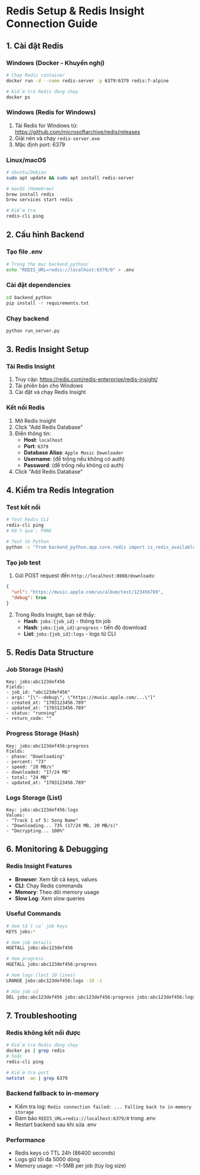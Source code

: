 # Redis Setup & Redis Insight Connection Guide

## 1. Cài đặt Redis

### Windows (Docker - Khuyến nghị)
```bash
# Chạy Redis container
docker run -d --name redis-server -p 6379:6379 redis:7-alpine

# Kiểm tra Redis đang chạy
docker ps
```

### Windows (Redis for Windows)
1. Tải Redis for Windows từ: https://github.com/microsoftarchive/redis/releases
2. Giải nén và chạy `redis-server.exe`
3. Mặc định port: 6379

### Linux/macOS
```bash
# Ubuntu/Debian
sudo apt update && sudo apt install redis-server

# macOS (Homebrew)
brew install redis
brew services start redis

# Kiểm tra
redis-cli ping
```

## 2. Cấu hình Backend

### Tạo file .env
```bash
# Trong thư mục backend_python/
echo "REDIS_URL=redis://localhost:6379/0" > .env
```

### Cài đặt dependencies
```bash
cd backend_python
pip install -r requirements.txt
```

### Chạy backend
```bash
python run_server.py
```

## 3. Redis Insight Setup

### Tải Redis Insight
1. Truy cập: https://redis.com/redis-enterprise/redis-insight/
2. Tải phiên bản cho Windows
3. Cài đặt và chạy Redis Insight

### Kết nối Redis
1. Mở Redis Insight
2. Click "Add Redis Database"
3. Điền thông tin:
   - **Host**: `localhost`
   - **Port**: `6379`
   - **Database Alias**: `Apple Music Downloader`
   - **Username**: (để trống nếu không có auth)
   - **Password**: (để trống nếu không có auth)
4. Click "Add Redis Database"

## 4. Kiểm tra Redis Integration

### Test kết nối
```bash
# Test Redis CLI
redis-cli ping
# Kết quả: PONG

# Test từ Python
python -c "from backend_python.app.core.redis import is_redis_available; print('Redis available:', is_redis_available())"
```

### Tạo job test
1. Gửi POST request đến `http://localhost:8080/downloads`:
```json
{
  "url": "https://music.apple.com/us/album/test/123456789",
  "debug": true
}
```

2. Trong Redis Insight, bạn sẽ thấy:
   - **Hash**: `jobs:{job_id}` - thông tin job
   - **Hash**: `jobs:{job_id}:progress` - tiến độ download
   - **List**: `jobs:{job_id}:logs` - logs từ CLI

## 5. Redis Data Structure

### Job Storage (Hash)
```
Key: jobs:abc123def456
Fields:
- job_id: "abc123def456"
- args: "[\"--debug\", \"https://music.apple.com/...\"]"
- created_at: "1703123456.789"
- updated_at: "1703123456.789"
- status: "running"
- return_code: ""
```

### Progress Storage (Hash)
```
Key: jobs:abc123def456:progress
Fields:
- phase: "Downloading"
- percent: "73"
- speed: "20 MB/s"
- downloaded: "17/24 MB"
- total: "24 MB"
- updated_at: "1703123456.789"
```

### Logs Storage (List)
```
Key: jobs:abc123def456:logs
Values:
- "Track 1 of 5: Song Name"
- "Downloading... 73% (17/24 MB, 20 MB/s)"
- "Decrypting... 100%"
```

## 6. Monitoring & Debugging

### Redis Insight Features
- **Browser**: Xem tất cả keys, values
- **CLI**: Chạy Redis commands
- **Memory**: Theo dõi memory usage
- **Slow Log**: Xem slow queries

### Useful Commands
```bash
# Xem tất cả job keys
KEYS jobs:*

# Xem job details
HGETALL jobs:abc123def456

# Xem progress
HGETALL jobs:abc123def456:progress

# Xem logs (last 10 lines)
LRANGE jobs:abc123def456:logs -10 -1

# Xóa job cũ
DEL jobs:abc123def456 jobs:abc123def456:progress jobs:abc123def456:logs
```

## 7. Troubleshooting

### Redis không kết nối được
```bash
# Kiểm tra Redis đang chạy
docker ps | grep redis
# hoặc
redis-cli ping

# Kiểm tra port
netstat -an | grep 6379
```

### Backend fallback to in-memory
- Kiểm tra log: `Redis connection failed: ... Falling back to in-memory storage`
- Đảm bảo `REDIS_URL=redis://localhost:6379/0` trong .env
- Restart backend sau khi sửa .env

### Performance
- Redis keys có TTL 24h (86400 seconds)
- Logs giữ tối đa 5000 dòng
- Memory usage: ~1-5MB per job (tùy log size)

